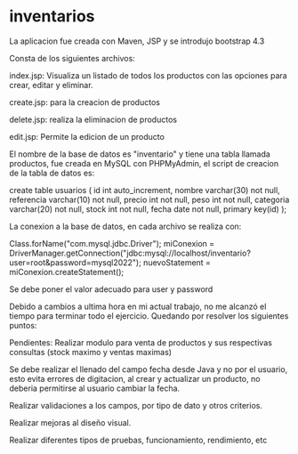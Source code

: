 # inventarios
La aplicacion fue creada con Maven, JSP y se introdujo bootstrap 4.3

Consta de los siguientes archivos:

index.jsp: Visualiza un listado de todos los productos con las opciones para crear, editar y eliminar.

create.jsp: para la creacion de productos

delete.jsp: realiza la eliminacion de productos

edit.jsp: Permite la edicion de un producto

El nombre de la base de datos es "inventario" y tiene una tabla llamada productos, fue creada en MySQL con PHPMyAdmin, el script de creacion de la tabla de datos es:

create table usuarios (
     id int auto_increment,
	 nombre varchar(30) not null,
	 referencia varchar(10) not null,
     precio int not null,
     peso int not null,
     categoria varchar(20) not null,
     stock int not null,
     fecha date not null,
     primary key(id)
);

La conexion a la base de datos, en cada archivo se realiza con:

Class.forName("com.mysql.jdbc.Driver");
miConexion = DriverManager.getConnection("jdbc:mysql://localhost/inventario?user=root&password=mysql2022");
nuevoStatement = miConexion.createStatement();

Se debe poner el valor adecuado para user y password

Debido a cambios a ultima hora en mi actual trabajo, no me alcanzó el tiempo para terminar todo el ejercicio. Quedando por resolver los siguientes puntos:

Pendientes:
Realizar modulo para venta de productos y sus respectivas consultas (stock maximo y ventas maximas)

Se debe realizar el llenado del campo fecha desde Java y no por el usuario, esto evita errores de digitacion, al crear y actualizar un producto, no deberia permitirse al usuario
cambiar la fecha.

Realizar validaciones a los campos, por tipo de dato y otros criterios.

Realizar mejoras al diseño visual.

Realizar diferentes tipos de pruebas, funcionamiento, rendimiento, etc

